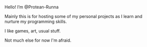 Hello! I’m @Protean-Runna

Mainly this is for hosting some of my personal projects as I learn and nurture my programming skills.

I like games, art, usual stuff.

Not much else for now I'm afraid.

<!---
Protean-Runna/Protean-Runna is a ✨ special ✨ repository because its `README.md` (this file) appears on your GitHub profile.
You can click the Preview link to take a look at your changes.
--->
